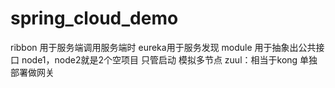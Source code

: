 # spring_cloud_demo
ribbon 用于服务端调用服务端时
eureka用于服务发现
module 用于抽象出公共接口
node1，node2就是2个空项目 只管启动 模拟多节点
zuul：相当于kong 单独部署做网关